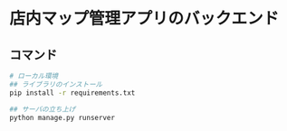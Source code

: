 # 店内マップ管理アプリのバックエンド

## コマンド

```sh
# ローカル環境
## ライブラリのインストール
pip install -r requirements.txt

## サーバの立ち上げ
python manage.py runserver
```
